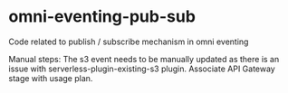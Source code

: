 # omni-eventing-pub-sub
Code related to publish / subscribe mechanism in omni eventing

Manual steps:
The s3 event needs to be manually updated as there is an issue with serverless-plugin-existing-s3 plugin.
Associate API Gateway stage with usage plan.